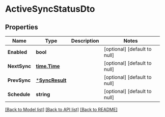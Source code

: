 # ActiveSyncStatusDto

## Properties
Name | Type | Description | Notes
------------ | ------------- | ------------- | -------------
**Enabled** | **bool** |  | [optional] [default to null]
**NextSync** | [**time.Time**](time.Time.md) |  | [optional] [default to null]
**PrevSync** | [***SyncResult**](SyncResult.md) |  | [optional] [default to null]
**Schedule** | **string** |  | [optional] [default to null]

[[Back to Model list]](../README.md#documentation-for-models) [[Back to API list]](../README.md#documentation-for-api-endpoints) [[Back to README]](../README.md)


